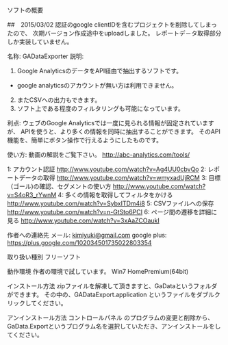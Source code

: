 ソフトの概要

##　2015/03/02
認証のgoogle clientIDを含むプロジェクトを削除してしまったので、
次期バージョン作成途中をuploadしました。
レポートデ－タ取得部分しか実装していません。


名称: GADataExporter
説明: 
1. Google AnalyticsのデータをAPI経由で抽出するソフトです。
* google analyticsのアカウントが無い方は利用できません。
2. またCSVへの出力もできます。
3. ソフト上である程度のフィルタリングも可能になっています。


利点:
ウェブのGoogle Analyticsでは一度に見られる情報が固定されていますが、
APIを使うと、より多くの情報を同時に抽出することができます。
そのAPI機能を、簡単にボタン操作で行えるようにしたものです。


使い方:
動画の解説をご覧下さい。
http://abc-analytics.com/tools/


1:  アカウント認証 http://www.youtube.com/watch?v=Ag4UU0cbvQo
2: レポートデータの取得 http://www.youtube.com/watch?v=wmyxadUjRCM
3: 目標（ゴール)の確認、セグメントの使い方 http://www.youtube.com/watch?v=S4oR3_rYwnM
4: 多くの情報を取得してフィルタをかける http://www.youtube.com/watch?v=SybxITDm4i8
5: CSVファイルへの保存 http://www.youtube.com/watch?v=n-GtSto6PCI
6: ページ間の遷移を詳細に見る http://www.youtube.com/watch?v=3xAaZCOaukI




作者への連絡先
メール: kimiyuki@gmail.com
google plus: https://plus.google.com/102034501735022803354


取り扱い種別
フリーソフト


動作環境
作者の環境で試しています。
Win7 HomePremium(64bit)


インストール方法
zipファイルを解凍して頂きますと、GaDataというフォルダができます。
その中の、GADataExport.application というファイルをダブルクリックしてください。


アンインストール方法
コントロールパネル のプログラムの変更と削除から、
GaData.Exportというプログラム名を選択していただき、アンインストールをしてください。
